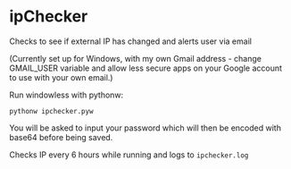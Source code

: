 # ipChecker
Checks to see if external IP has changed and alerts user via email

(Currently set up for Windows, with my own Gmail address - change GMAIL_USER variable and allow less secure apps on your Google account to use with your own email.)

Run windowless with pythonw:

`pythonw ipchecker.pyw`

You will be asked to input your password which will then be encoded with base64 before being saved.

Checks IP every 6 hours while running and logs to `ipchecker.log`
